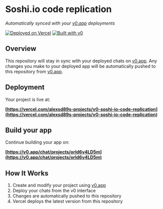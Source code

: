 # Soshi.io code replication

*Automatically synced with your [v0.app](https://v0.app) deployments*

[![Deployed on Vercel](https://img.shields.io/badge/Deployed%20on-Vercel-black?style=for-the-badge&logo=vercel)](https://vercel.com/alexsd89s-projects/v0-soshi-io-code-replication)
[![Built with v0](https://img.shields.io/badge/Built%20with-v0.app-black?style=for-the-badge)](https://v0.app/chat/projects/orld6v4LD5m)

## Overview

This repository will stay in sync with your deployed chats on [v0.app](https://v0.app).
Any changes you make to your deployed app will be automatically pushed to this repository from [v0.app](https://v0.app).

## Deployment

Your project is live at:

**[https://vercel.com/alexsd89s-projects/v0-soshi-io-code-replication](https://vercel.com/alexsd89s-projects/v0-soshi-io-code-replication)**

## Build your app

Continue building your app on:

**[https://v0.app/chat/projects/orld6v4LD5m](https://v0.app/chat/projects/orld6v4LD5m)**

## How It Works

1. Create and modify your project using [v0.app](https://v0.app)
2. Deploy your chats from the v0 interface
3. Changes are automatically pushed to this repository
4. Vercel deploys the latest version from this repository
